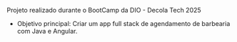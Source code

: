
Projeto realizado durante o BootCamp da DIO - Decola Tech 2025
- Objetivo principal: Criar um app full stack de agendamento de barbearia com Java e Angular.
